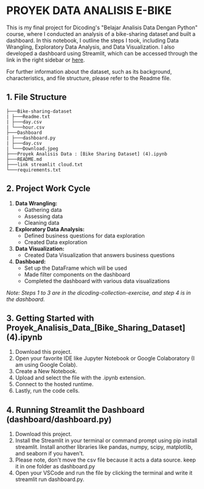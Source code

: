 # PROYEK DATA ANALISIS E-BIKE

This is my final project for Dicoding's "Belajar Analisis Data Dengan Python" course, where I conducted an analysis of a bike-sharing dataset and built a dashboard. In this notebook, I outline the steps I took, including Data Wrangling, Exploratory Data Analysis, and Data Visualization. I also developed a dashboard using Streamlit, which can be accessed through the link in the right sidebar or [here](https://finalprojectbike-banji2dhx5khckgmsxuygp.streamlit.app/).

For further information about the dataset, such as its background, characteristics, and file structure, please refer to the Readme file.

## 1. File Structure
    ├───Bike-sharing-dataset
    | ├───Readme.txt
    | ├───day.csv
    | └───hour.csv
    ├───Dashboard
    | ├───dashboard.py
    | ├───day.csv
    | └───Download.jpeg
    ├───Proyek Analisis Data : [Bike Sharing Dataset] (4).ipynb
    ├───README.md
    ├───link streamlit cloud.txt
    └───requirements.txt

## 2. Project Work Cycle
1. **Data Wrangling:**
    - Gathering data
    - Assessing data
    - Cleaning data
2. **Exploratory Data Analysis:**
    - Defined business questions for data exploration
    - Created Data exploration
3. **Data Visualization:**
    - Created Data Visualization that answers business questions
4. **Dashboard:**
    - Set up the DataFrame which will be used
    - Made filter components on the dashboard
    - Completed the dashboard with various data visualizations  

*Note: Steps 1 to 3 are in the dicoding-collection-exercise, and step 4 is in the dashboard.*

## 3. Getting Started with Proyek_Analisis_Data_[Bike_Sharing_Dataset] (4).ipynb
1. Download this project.
2. Open your favorite IDE like Jupyter Notebook or Google Colaboratory (I am using Google Colab).
3. Create a New Notebook.
4. Upload and select the file with the .ipynb extension.
5. Connect to the hosted runtime.
6. Lastly, run the code cells.

## 4. Running Streamlit the Dashboard (dashboard/dashboard.py)
1. Download this project.
2. Install the Streamlit in your terminal or command prompt using pip install streamlit. Install another libraries like pandas, numpy, scipy, matplotlib, and seaborn if you haven't.
3. Please note, don't move the csv file because it acts a data source. keep it in one folder as dashboard.py
4. Open your VSCode and run the file by clicking the terminal and write it streamlit run dashboard.py.
